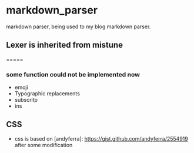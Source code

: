 # markdown_parser
markdown parser, being used to my blog markdown parser.

## Lexer is inherited from mistune

=====

### some function could not be implemented now

- emoji
- Typographic replacements
- subscritp 
- ins 

## CSS 

- css is based on [andyferra]: https://gist.github.com/andyferra/2554919 after some modification 





